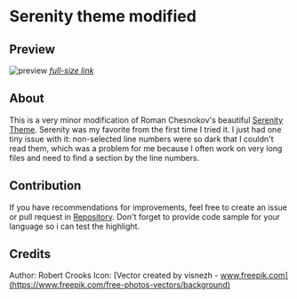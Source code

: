 # Serenity theme modified

## Preview

![preview](https://i.imgur.com/BJlAMTh.png)
[_full-size link_](https://i.imgur.com/BJlAMTh.png)

## About

This is a very minor modification of Roman Chesnokov's beautiful [Serenity Theme](https://marketplace.visualstudio.com/items?itemName=rchesnokov.serenity-theme). Serenity was my favorite from the first time I tried it. I just had one tiny issue with it: non-selected line numbers were so dark that I couldn't read them, which was a problem for me because I often work on very long files and need to find a section by the line numbers. 

## Contribution

If you have recommendations for improvements, feel free to create an issue or pull request in [Repository](https://github.com/rcrooks/serenity-theme-modified). Don't forget to provide code sample for your language so i can test the highlight.

## Credits

Author: Robert Crooks 
Icon: [Vector created by visnezh - www.freepik.com](https://www.freepik.com/free-photos-vectors/background)
